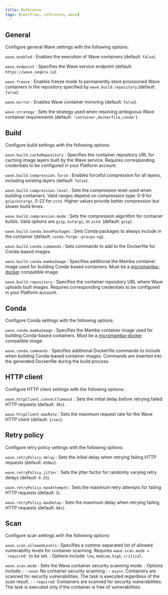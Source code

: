 ```yaml
---
title: Reference
tags: [nextflow, reference, wave]
---
```


## General

Configure general Wave settings with the following options:

`wave.enabled`
: Enables the execution of Wave containers (default: `false`).

`wave.endpoint`
: Specifies the Wave service endpoint (default: `https://wave.seqera.io`).

`wave.freeze`
: Enables freeze mode to permanently store provisioned Wave containers in the repository specified by `wave.build.repository`.(default: `false`).

`wave.mirror`
: Enables Wave container mirroring (default: `false`).

`wave.strategy`
: Sets the strategy used when resolving ambiguous Wave container requirements (default: `'container,dockerfile,conda'`).

## Build

Configure build settings with the following options:

`wave.build.cacheRepository`
: Specifies the container repository URL for caching image layers built by the Wave service.
  Requires corresponding credentials to be configured in your Platform account.

`wave.build.compression.force`
: Enables forceful compression for all layers, including existing layers (default: `false`).

`wave.build.compression.level`
: Sets the compression level used when building containers. Valid ranges depend on compression type: 0-9 for `gzip/estargz`, 0-22 for `zstd`. Higher values provide better compression but slower build times.

`wave.build.compression.mode`
: Sets the compression algorithm for container builds. Valid options are `gzip`, `estargz`, or `zstd`. (default: `gzip`).

`wave.build.conda.basePackages`
: Sets Conda packages to always include in the container (default: `conda-forge::procps-ng`).

`wave.build.conda.commands`
: Sets commands to add to the Dockerfile for Conda-based images.

`wave.build.conda.mambaImage`
: Specifies additional the Mamba container image used for building Conda-based containers.
  Must be a [micromamba-docker](https://github.com/mamba-org/micromamba-docker) compatible image.

`wave.build.repository`
: Specifies the container repository URL where Wave uploads built images.
  Requires corresponding credentials to be configured in your Platform account.

## Conda

Configure Conda settings with the following options:

`wave.conda.mambaImage`
: Specifies the Mamba container image used for building Conda-based containers.
  Must be a [micromamba-docker](https://github.com/mamba-org/micromamba-docker) compatible image.

`wave.conda.commands`
: Specifies additional Dockerfile commands to include when building Conda-based container images.
  Commands are inserted into the generated Dockerfile during the build process.

## HTTP client

Configure HTTP client settings with the following options:

`wave.httpClient.connectTimeout`
: Sets the initial delay before retrying failed HTTP requests (default: `30s`).

`wave.httpClient.maxRate`
: Sets the maximum request rate for the Wave HTTP client (default: `1/sec`).

## Retry policy

Configure retry policy settings with the following options:

`wave.retryPolicy.delay`
: Sets the initial delay when retrying failing HTTP requests (default: `450ms`).

`wave.retryPolicy.jitter`
: Sets the jitter factor for randomly varying retry delays (default: `0.25`).

`wave.retryPolicy.maxAttempts`
: Sets the maximum retry attempts for failing HTTP requests (default: `5`).

`wave.retryPolicy.maxDelay`
: Sets the maximum delay when retrying failing HTTP requests (default: `90s`).

## Scan

Configure scan settings with the following options:

`wave.scan.allowedLevels`
: Specifies a comma-separated list of allowed vulnerability levels for container scanning. Requires `wave.scan.mode = 'required'` to be set.
: Options include: `low`, `medium`, `high`, `critical`.

`wave.scan.mode`
: Sets the Wave container security scanning mode.
: Options include:
: - `none`: No container security scanning
: - `async`: Containers are scanned for security vulnerabilities. The task is executed regardless of the scan result.
: - `required`: Containers are scanned for security vulnerabilities. The task is executed only if the container is free of vulnerabilities.
